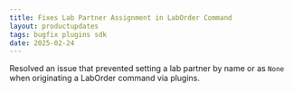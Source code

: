 ```yaml
---
title: Fixes Lab Partner Assignment in LabOrder Command
layout: productupdates
tags: bugfix plugins sdk
date: 2025-02-24
---
```

Resolved an issue that prevented setting a lab partner by name or as `None` when originating a LabOrder command via plugins.
